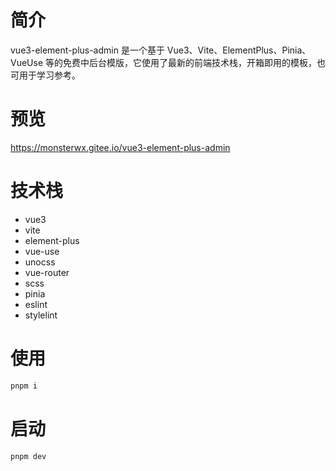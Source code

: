 # 简介

vue3-element-plus-admin 是一个基于 Vue3、Vite、ElementPlus、Pinia、VueUse 等的免费中后台模版，它使用了最新的前端技术栈，开箱即用的模板，也可用于学习参考。

# 预览

https://monsterwx.gitee.io/vue3-element-plus-admin

# 技术栈
- vue3
- vite
- element-plus
- vue-use
- unocss
- vue-router
- scss
- pinia
- eslint
- stylelint

# 使用

```bash
pnpm i
```

# 启动

```bash
pnpm dev
```